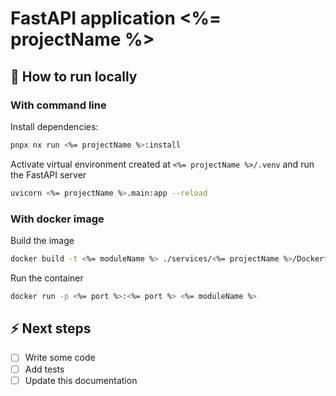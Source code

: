 # FastAPI application <%= projectName %>

## 🚀 How to run locally

### With command line
Install dependencies:
```bash
pnpx nx run <%= projectName %>:install
```

Activate virtual environment created at `<%= projectName %>/.venv` and run the FastAPI server
```bash
uvicorn <%= projectName %>.main:app --reload
```

### With docker image
Build the image
```bash
docker build -t <%= moduleName %> ./services/<%= projectName %>/Dockerfile
```

Run the container
```bash
docker run -p <%= port %>:<%= port %> <%= moduleName %>
```

## ⚡️ Next steps

- [ ] Write some code
- [ ] Add tests
- [ ] Update this documentation
